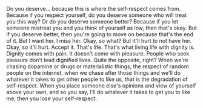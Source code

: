  Do you deserve... because this is where the self-respect comes from. Because if you respect yourself, do you deserve someone who will treat you this way? Or do you deserve someone better? Because if you let someone mistreat you and you think of yourself as low, then that's okay. But if you deserve better, then you're going to move on because that's the end of it. But I want her. I miss her. Okay, so what? But it'll hurt to not have her. Okay, so it'll hurt. Accept it. That's life. That's what living life with dignity is. Dignity comes with pain. It doesn't come with pleasure. People who seek pleasure don't lead dignified lives. Quite the opposite, right? When we're chasing dopamine or drugs or materialistic things, the respect of random people on the internet, when we chase after those things and we'll do whatever it takes to get other people to like us, that is the degradation of self-respect. When you place someone else's opinions and view of yourself above your own, and so you say, I'll do whatever it takes to get you to like me, then you lose your self-respect.